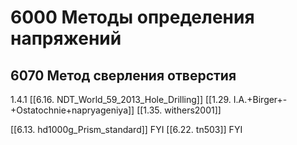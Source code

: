 # 6000 Методы определения напряжений
## 6070 Метод сверления отверстия
1.4.1
[[6.16. NDT_World_59_2013_Hole_Drilling]]
[[1.29. I.A.+Birger+-+Ostatochnie+napryageniya]]
[[1.35. withers2001]]

[[6.13. hd1000g_Prism_standard]] FYI
[[6.22. tn503]] FYI